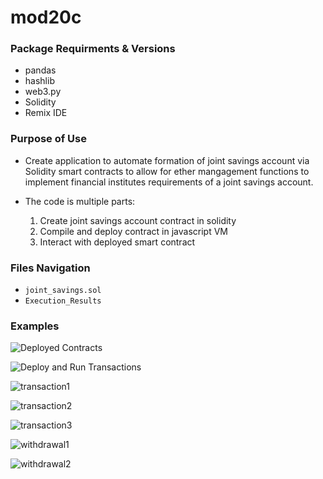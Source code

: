# mod20c
### Package Requirments & Versions
* pandas
* hashlib
* web3.py
* Solidity
* Remix IDE


### Purpose of Use
* Create application to automate formation of joint savings account via Solidity smart contracts to allow for ether mangagement functions to implement financial institutes requirements of a joint savings account.   

* The code is multiple parts:
    1. Create joint savings account contract in solidity
    2. Compile and deploy contract in javascript VM
    3. Interact with deployed smart contract 
    
   
### Files Navigation
* `joint_savings.sol`
* `Execution_Results`


### Examples

![Deployed Contracts](https://user-images.githubusercontent.com/95942698/202929580-7a6b61de-e034-4d68-9e24-9800bd486069.png)

![Deploy and Run Transactions](https://user-images.githubusercontent.com/95942698/202929585-c285d03b-6a1a-4a07-850a-6d7fdeaa8b7c.png)

![transaction1](https://user-images.githubusercontent.com/95942698/202929551-4fabf476-c04c-49ac-921c-551274ba526c.png)

![transaction2](https://user-images.githubusercontent.com/95942698/202929558-abc114ed-40b1-4f02-98b3-06fefac894ee.png)

![transaction3](https://user-images.githubusercontent.com/95942698/202929564-b44e73ca-7bf0-4746-89ad-4ecafd235925.png)

![withdrawal1](https://user-images.githubusercontent.com/95942698/202929568-9d6647c4-8a4d-4043-ae43-21234ad430f0.png)

![withdrawal2](https://user-images.githubusercontent.com/95942698/202929574-76cd4e7e-1a93-4188-9a00-178ea8a52947.png)
